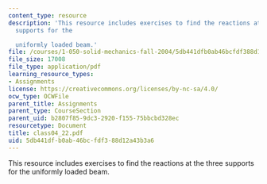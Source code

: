 ```yaml
---
content_type: resource
description: 'This resource includes exercises to find the reactions at the three
  supports for the

  uniformly loaded beam.'
file: /courses/1-050-solid-mechanics-fall-2004/5db441dfb0ab46bcfdf388d12a43b3a6_class04_22.pdf
file_size: 17008
file_type: application/pdf
learning_resource_types:
- Assignments
license: https://creativecommons.org/licenses/by-nc-sa/4.0/
ocw_type: OCWFile
parent_title: Assignments
parent_type: CourseSection
parent_uid: b2807f85-9dc3-2920-f155-75bbcbd328ec
resourcetype: Document
title: class04_22.pdf
uid: 5db441df-b0ab-46bc-fdf3-88d12a43b3a6
---
```

This resource includes exercises to find the reactions at the three supports for the
uniformly loaded beam.